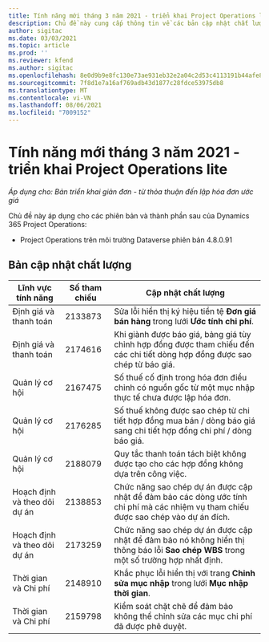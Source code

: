 ```yaml
---
title: Tính năng mới tháng 3 năm 2021 - triển khai Project Operations lite
description: Chủ đề này cung cấp thông tin về các bản cập nhật chất lượng được cung cấp trong bản triển khai giản đơn Project Operations phát hành vào tháng 3 năm 2021.
author: sigitac
ms.date: 03/03/2021
ms.topic: article
ms.prod: ''
ms.reviewer: kfend
ms.author: sigitac
ms.openlocfilehash: 8e0d9b9e8fc130e73ae931eb32e2a04c2d53c4113191b44afe8df6dc4678b25d
ms.sourcegitcommit: 7f8d1e7a16af769adb43d1877c28fdce53975db8
ms.translationtype: MT
ms.contentlocale: vi-VN
ms.lasthandoff: 08/06/2021
ms.locfileid: "7009152"
---
```

# <a name="whats-new-march-2021---project-operations-lite-deployment"></a>Tính năng mới tháng 3 năm 2021 - triển khai Project Operations lite

_Áp dụng cho: Bản triển khai giản đơn - từ thỏa thuận đến lập hóa đơn ước giá_


Chủ đề này áp dụng cho các phiên bản và thành phần sau của Dynamics 365 Project Operations:

- Project Operations trên môi trường Dataverse phiên bản 4.8.0.91 

## <a name="quality-updates"></a>Bản cập nhật chất lượng

| **Lĩnh vực tính năng** | **Số tham chiếu** | **Cập nhật chất lượng** |
| --- | --- | --- |
| Định giá và thanh toán | 2133873 | Sửa lỗi hiển thị ký hiệu tiền tệ **Đơn giá bán hàng** trong lưới **Ước tính chi phí**. |
| Định giá và thanh toán | 2174616 | Khi giành được báo giá, bảng giá tùy chỉnh hợp đồng được tham chiếu đến các chi tiết dòng hợp đồng được sao chép từ báo giá. |
| Quản lý cơ hội | 2167475 | Số thuế cố định trong hóa đơn điều chỉnh có nguồn gốc từ một mục nhập thực tế chưa được lập hóa đơn. |
| Quản lý cơ hội | 2176285 | Số thuế không được sao chép từ chi tiết hợp đồng mua bán / dòng báo giá sang chi tiết hợp đồng chi phí / dòng báo giá. |
| Quản lý cơ hội | 2188079 | Quy tắc thanh toán tách biệt không được tạo cho các hợp đồng không dựa trên công việc. |
| Hoạch định và theo dõi dự án | 2138853 | Chức năng sao chép dự án được cập nhật để đảm bảo các dòng ước tính chi phí mà các nhiệm vụ tham chiếu được sao chép vào dự án đích. |
| Hoạch định và theo dõi dự án | 2173259 | Chức năng sao chép dự án được cập nhật để đảm bảo nó không hiển thị thông báo lỗi **Sao chép WBS** trong một số trường hợp nhất định. |
| Thời gian và Chi phí | 2148910 | Khắc phục lỗi hiển thị với trang **Chỉnh sửa mục nhập** trong lưới **Mục nhập thời gian**. |
| Thời gian và Chi phí | 2159798 | Kiểm soát chặt chẽ để đảm bảo không thể chỉnh sửa các mục chi phí đã được phê duyệt. |


